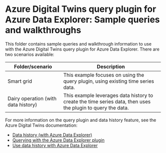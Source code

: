 # Azure Digital Twins query plugin for Azure Data Explorer: Sample queries and walkthroughs

This folder contains sample queries and walkthrough information to use with the Azure Digital Twins query plugin for Azure Data Explorer. There are two scenarios available:

| Folder/scenario | Description |
| --- | --- |
| Smart grid | This example focuses on using the query plugin, using existing time series data. |
| Dairy operation (with data history) | This example leverages data history to create the time series data, then uses the plugin to query the data. |

For more information on the query plugin and data history feature, see the Azure Digital Twins documentation:

* [Data history (with Azure Data Explorer)](https://learn.microsoft.com/azure/digital-twins/concepts-data-history)
* [Querying with the Azure Data Explorer plugin](https://learn.microsoft.com/azure/digital-twins/concepts-data-explorer-plugin)
* [Use data history with Azure Data Explorer](https://learn.microsoft.com/azure/digital-twins/how-to-use-data-history)
